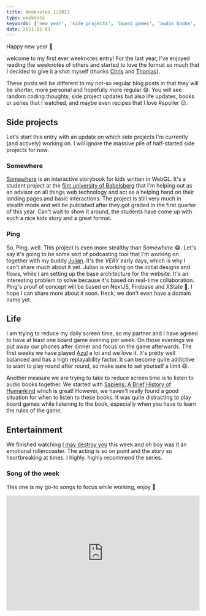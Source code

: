 ```yaml
---
title: Weeknotes 1/2021
type: weeknote
keywords: ['new year', 'side projects', 'board games', 'audio books', 'series']
date: 2021-01-03
---
```


Happy new year 🎉

welcome to my first ever weeknotes entry! For the last year, I've enjoyed reading the weeknotes of others and started to love the format so much that I decided to give it a shot myself (thanks [Chris](https://blog.chrislowis.co.uk/) and [Thomas](https://détour.studio/)).

These posts will be different to my not-so regular blog posts in that they will be shorter, more personal and hopefully more regular 😅. You will see random coding thoughts, side project updates but also life updates, books or series that I watched, and maybe even recipes that I love #spoiler 😉.

## Side projects

Let's start this entry with an update on which side projects I'm currently (and actively) working on. I will ignore the massive pile of half-started side projects for now.

### Somewhere

[Somewhere](https://somewhere.gl/) is an interactive storybook for kids written in WebGL. It's a student project at the [film university of Babelsberg](https://www.filmuniversitaet.de/en/) that I'm helping out as an advisor on all things web technology and act as a helping hand on their landing pages and basic interactions. The project is still very much in stealth mode and will be published after they got graded in the first quarter of this year. Can't wait to show it around, the students have come up with such a nice kids story and a great format.

### Ping

So, Ping, well. This project is even more stealthy than _Somewhere_ 😂. Let's say it's going to be some sort of podcasting tool that I'm working on together with my buddy [Julian](http://julianpanzer.com/). It's the _VERY_ early days, which is why I can't share much about it yet. Julian is working on the initial designs and flows, while I am setting up the base architecture for the website. It's an interesting problem to solve because it's based on real-time collaboration. Ping's proof of concept will be based on NextJS, Firebase and XState 🥰. I hope I can share more about it soon. Heck, we don't even have a domain name yet.

## Life

I am trying to reduce my daily screen time, so my partner and I have agreed to have at least one board game evening per week. On those evenings we put away our phones after dinner and focus on the game afterwards. The first weeks we have played [Azul](https://boardgamegeek.com/boardgame/230802/azul) a lot and we love it. It's pretty well balanced and has a high replayability factor. It can become quite addictive to want to play round after round, so make sure to set yourself a limit 😄.

Another measure we are trying to take to reduce screen time is to listen to audio books together. We started with [Sapiens: A Brief History of Humankind](https://en.wikipedia.org/wiki/Sapiens:_A_Brief_History_of_Humankind) which is great! However, we haven't really found a good situation for when to listen to these books. It was quite distracting to play board games while listening to the book, especially when you have to learn the rules of the game.

## Entertainment

We finished watching [I may destroy you](https://en.wikipedia.org/wiki/I_May_Destroy_You) this week and oh boy was it an emotional rollercoaster. The acting is so on point and the story so heartbreaking at times. I highly, highly recommend the series.

### Song of the week

This one is my go-to songs to focus while working, enjoy 🎼

<iframe width="100%" height="300" scrolling="no" frameborder="no" allow="autoplay" src="https://w.soundcloud.com/player/?url=https%3A//api.soundcloud.com/tracks/414078642&color=%23ff5500&auto_play=false&hide_related=false&show_comments=true&show_user=true&show_reposts=false&show_teaser=true&visual=true"></iframe>
